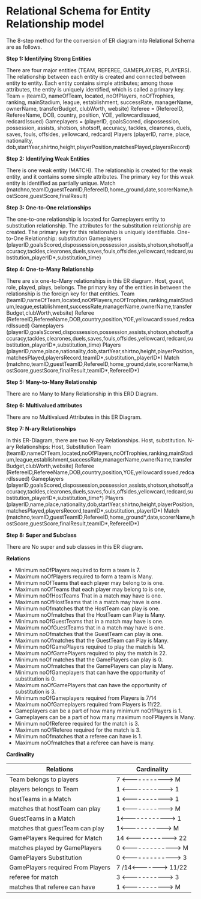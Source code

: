 # Relational Schema for Entity Relationship model

The 8-step method for the conversion of ER diagram into Relational Schema are as follows.

**Step 1: Identifying Strong Entities**

There are four major entities (TEAM, REFEREE, GAMEPLAYERS, PLAYERS). The relationship between each entity is created and connected between entity to entity. Each entity contains simple attributes; among those attributes, the entity is uniquely identified, which is called a primary key. 
Team = (teamID, nameOfTeam, located, noOfPlayers, noOfTrophies, ranking, mainStadium, league, establishment, successRate, managerName, ownerName, transferBudget, clubWorth, website)
Referee = (RefereeID, RefereeName, DOB, country, position, YOE, yellowcardIssued, redcardIssued)
Gameplayers = (playerID, goalsScored, dispossession, possession, assists, shotson, shotsoff, accuracy, tackles, clearones, duels, saves, fouls, offsides, yellowcard, redcard)
Players (playerID, name, place, nationality, dob,startYear,shirtno,height,playerPosition,matchesPlayed,playersRecord)

**Step 2: Identifying Weak Entities**

There is one weak entity (MATCH). The relationship is created for the weak entity, and it contains some simple attributes. The primary key for this weak entity is identified as partially unique.
Match (matchno,teamID,guestTeamID,RefereeID,home_ground,date,scorerName,hostScore,guestScore,finalResult)

**Step 3: One-to-One relationships**

The one-to-one relationship is located for Gameplayers entity to substitution relationship. The attributes for the substitution relationship are created. The primary key for this relationship is uniquely identifiable.
One-to-One Relationship: substitution
Gameplayers (playerID,goalsScored,dispossession,possession,assists,shotson,shotsoff,accuracy,tackles,clearones,duels,saves,fouls,offsides,yellowcard,redcard,substitution_playerID*,substitution_time)

**Step 4: One-to-Many Relationship**

There are six one-to-Many relationships in this ER diagram. Host, guest, role, played, plays, belongs. The primary key of the entities in between the relationship is the foreign key for that entities.
Team (teamID,nameOfTeam,located,noOfPlayers,noOfTrophies,ranking,mainStadium,league,establishment,successRate,managerName,ownerName,transferBudget,clubWorth,website)
Referee (RefereeID,RefereeName,DOB,country,position,YOE,yellowcardIssued,redcardIssued)
Gameplayers (playerID,goalsScored,dispossession,possession,assists,shotson,shotsoff,accuracy,tackles,clearones,duels,saves,fouls,offsides,yellowcard,redcard,substitution_playerID*,substitution_time)
Players (playerID,name,place,nationality,dob,startYear,shirtno,height,playerPosition,matchesPlayed,playersRecord,teamID*,substitution_playerID*)
Match (matchno,teamID,guestTeamID,RefereeID,home_ground,date,scorerName,hostScore,guestScore,finalResult,teamID*,RefereeID*)

**Step 5: Many-to-Many Relationship**

There are no Many to Many Relationship in this ERD Diagram.

**Step 6: Multivalued attributes**

There are no Multivalued Attributes in this ER Diagram.

**Step 7: N-ary Relationships**

In this ER-Diagram, there are two N-ary Relationships. Host, substitution.
N-ary Relationships: Host, Substitution
Team (teamID,nameOfTeam,located,noOfPlayers,noOfTrophies,ranking,mainStadium,league,establishment,successRate,managerName,ownerName,transferBudget,clubWorth,website)
Referee (RefereeID,RefereeName,DOB,country,position,YOE,yellowcardIssued,redcardIssued)
Gameplayers (playerID,goalsScored,dispossession,possession,assists,shotson,shotsoff,accuracy,tackles,clearones,duels,saves,fouls,offsides,yellowcard,redcard,substitution_playerID*,substitution_time*)
Players (playerID,name,place,nationality,dob,startYear,shirtno,height,playerPosition,matchesPlayed,playersRecord,teamID*,substitution_playerID*)
Match (matchno,teamID,guestTeamID,RefereeID,home_ground*,date,scorerName,hostScore,guestScore,finalResult,teamID*,RefereeID*)

**Step 8: Super and Subclass**

There are No super and sub classes in this ER diagram.

**Relations**
 
*	Minimum noOfPlayers required to form a team is 7.
*	Maximum noOfPlayers required to form a team is Many.
*	Minimum noOfTeams that each player may belong to is one.
*	Maximum noOfTeams that each player may belong to is one,
*	Minimum noOfHostTeams That in a match may have is one.
*	Maximum noOfHostTeams that in a match may have is one.
*	Minimum noOfmatches that the HostTeam can play is one.
*	Maximum noOfmatches that the HostTeam can Play is Many.
*	Minimum noOfGuestTeams that in a match may have is one.
*	Maximum noOfGuestTeams that in a match may have is one.
*	Minimum noOfmatches that the GuestTeam can play is one.
*	Maximum noOfmatches that the GuestTeam can Play is Many.
*	Minimum noOfGamePlayers required to play the match is 14.
*	Maximum noOfGamePlayers required to play the match is 22.
*	Minimum noOf matches that the GamePlayers can play is 0.
*	Maximum noOfmatches that the GamePlayers can play is Many.
*	Minimum noOfGameplayers that can have the opportunity of substitution is 0.
*	Maximum noOfGamePlayers that can have the opportunity of substitution is 3.
*	Minimum noOfGameplayers required from Players is 7/14
*	Maximum noOfGameplayers required from Players is 11/22.
*	Gameplayers can be a part of how many minimum noOfPlayers is 1.
*	Gameplayers can be a part of how many maximum nooFPlayers is Many.
*	Minimum noOfReferee required for the match is 3.
*	Maximum noOfReferee required for the match is 3.
*	Minimum noOfmatches that a referee can have is 1.
*	Maximum noOfmatches that a referee can have is many.

**Cardinality**

|         **Relations**           |  **Cardinality**   |
|---------------------------------|--------------------|
|   Team belongs to players	      | 7 <-----------> M  |
|   players belongs to Team	      | 1 <-----------> 1  |
|   hostTeams in a Match          | 1 <-----------> 1  |
|   matches that hostTeam can play|	1 <-----------> M  |
|   GuestTeams in a Match         |	1<------------> 1  |
| matches that guestTeam can play |	1<-----------> M   |
|GamePlayers Required for Match   |14 <-----------> 22 |
| matches played by GamePlayers   |0 <-------------> M |
|   GamePlayers Substitution      |0 <-------------> 3 |
|GamePlayers required From Players|7 /14<-------> 11/22|
|   referee for match             |  3 <-----------> 3 |
|matches that referee can have	  |  1 <-----------> M |	

